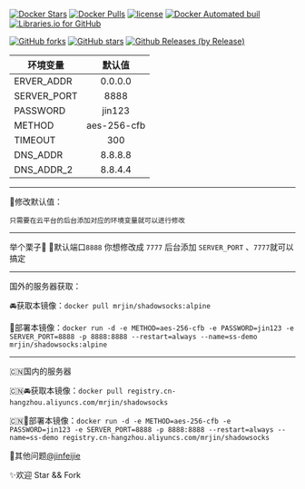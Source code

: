 [![Docker Stars](https://img.shields.io/docker/stars/mrjin/shadowsocks.svg?style=flat-square)](https://hub.docker.com/r/mrjin/shadowsocks/)    [![Docker Pulls](https://img.shields.io/docker/pulls/mrjin/shadowsocks.svg?style=flat-square)](https://hub.docker.com/r/mrjin/shadowsocks/)    [![license](https://img.shields.io/github/license/jinfeijie/Docker.svg?style=flat-square)](https://github.com/jinfeijie/Docker)    [![Docker Automated buil](https://img.shields.io/docker/automated/mrjin/shadowsocks.svg?style=flat-square)](https://hub.docker.com/r/mrjin/shadowsocks/)    [![Libraries.io for GitHub](https://img.shields.io/librariesio/github/jinfeijie/Docker.svg?style=flat-square)](https://github.com/jinfeijie/Docker)

 [![GitHub forks](https://img.shields.io/github/forks/jinfeijie/Docker.svg?style=social&label=Fork&style=plastic)](https://github.com/jinfeijie/Docker)    [![GitHub stars](https://img.shields.io/github/stars/jinfeijie/Docker.svg?style=social&label=Star&style=plastic)](https://github.com/jinfeijie/Docker)    [![Github Releases (by Release)](https://img.shields.io/github/downloads/jinfeijie/Docker/1.0.1/total.svg?style=plastic)](https://github.com/jinfeijie/Docker/releases)

| 环境变量       | 默认值           | 
| ------------- |:-------------:| 
| ERVER_ADDR      | 0.0.0.0 | 
| SERVER_PORT    | 8888    |  
| PASSWORD         | jin123      |  
| METHOD              | aes-256-cfb      |  
| TIMEOUT             | 300      |  
| DNS_ADDR          | 8.8.8.8      |  
| DNS_ADDR_2      | 8.8.4.4      |  

---

🔘修改默认值：

    只需要在云平台的后台添加对应的环境变量就可以进行修改

---
举个栗子🌰
 🏀默认端口`8888` 你想修改成 `7777`
 后台添加 `SERVER_PORT` 、`7777`就可以搞定

---

国外的服务器获取：

🚘获取本镜像：`docker pull mrjin/shadowsocks:alpine`

🚗部署本镜像：`docker run -d -e METHOD=aes-256-cfb -e PASSWORD=jin123 -e SERVER_PORT=8888 -p 8888:8888 --restart=always --name=ss-demo mrjin/shadowsocks:alpine`

---
🇨🇳国内的服务器

🇨🇳🚘获取本镜像：`docker pull registry.cn-hangzhou.aliyuncs.com/mrjin/shadowsocks`

🇨🇳🚗部署本镜像：`docker run -d -e METHOD=aes-256-cfb -e PASSWORD=jin123 -e SERVER_PORT=8888 -p 8888:8888 --restart=always --name=ss-demo registry.cn-hangzhou.aliyuncs.com/mrjin/shadowsocks`

📧其他问题[@jinfeijie](https://t.me/jinfeijie)

✨欢迎 Star && Fork

